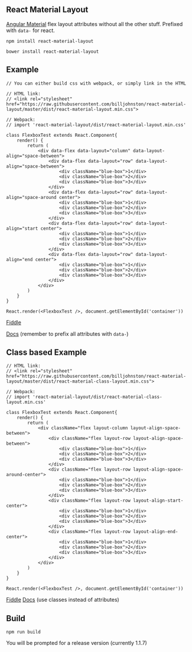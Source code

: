 React Material Layout
--------------
[Angular Material](https://material.angularjs.org) flex layout attributes without all the other stuff. Prefixed with `data-` for react.

```npm install react-material-layout```

```bower install react-material-layout```

Example
--------------
	// You can either build css with webpack, or simply link in the HTML

	// HTML link:
	// <link rel="stylesheet" href="https://raw.githubusercontent.com/billjohnston/react-material-layout/master/dist/react-material-layout.min.css">

	// Webpack:
	// import 'react-material-layout/dist/react-material-layout.min.css'

	class FlexboxTest extends React.Component{
		render() {
			return (
				<div data-flex data-layout="column" data-layout-align="space-between">
					<div data-flex data-layout="row" data-layout-align="space-between">
						<div className="blue-box">1</div>
						<div className="blue-box">2</div>
						<div className="blue-box">3</div>
					</div>
					<div data-flex data-layout="row" data-layout-align="space-around center">
						<div className="blue-box">1</div>
						<div className="blue-box">2</div>
						<div className="blue-box">3</div>
					</div>
					<div data-flex data-layout="row" data-layout-align="start center">
						<div className="blue-box">1</div>
						<div className="blue-box">2</div>
						<div className="blue-box">3</div>
					</div>
					<div data-flex data-layout="row" data-layout-align="end center">
						<div className="blue-box">1</div>
						<div className="blue-box">2</div>
						<div className="blue-box">3</div>
					</div>
				</div>
			)
		}
	}

	React.render(<FlexboxTest />, document.getElementById('container'))

[Fiddle](https://jsfiddle.net/billjohnston4/zckxdmhz/)

[Docs](https://material.angularjs.org/latest/layout/alignment) (remember to prefix all attributes with `data-`)

Class based Example
--------------
	// HTML link:
	// <link rel="stylesheet" href="https://raw.githubusercontent.com/billjohnston/react-material-layout/master/dist/react-material-class-layout.min.css">

	// Webpack:
	// import 'react-material-layout/dist/react-material-class-layout.min.css'

	class FlexboxTest extends React.Component{
		render() {
			return (
				<div className="flex layout-column layout-align-space-between">
					<div className="flex layout-row layout-align-space-between">
						<div className="blue-box">1</div>
						<div className="blue-box">2</div>
						<div className="blue-box">3</div>
					</div>
					<div className="flex layout-row layout-align-space-around-center">
						<div className="blue-box">1</div>
						<div className="blue-box">2</div>
						<div className="blue-box">3</div>
					</div>
					<div className="flex layout-row layout-align-start-center">
						<div className="blue-box">1</div>
						<div className="blue-box">2</div>
						<div className="blue-box">3</div>
					</div>
					<div className="flex layout-row layout-align-end-center">
						<div className="blue-box">1</div>
						<div className="blue-box">2</div>
						<div className="blue-box">3</div>
					</div>
				</div>
			)
		}
	}

	React.render(<FlexboxTest />, document.getElementById('container'))

[Fiddle](https://jsfiddle.net/billjohnston4/1wtgh25o/)
[Docs](https://material.angularjs.org/latest/layout/alignment) (use classes instead of attributes)

Build
--------------
```npm run build```

You will be prompted for a release version (currently 1.1.7)
